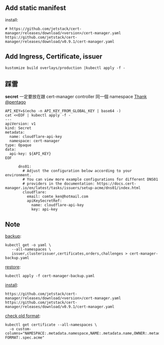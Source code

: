 
## Add static manifest
install:
```
# https://github.com/jetstack/cert-manager/releases/download/<version>/cert-manager.yaml
https://github.com/jetstack/cert-manager/releases/download/v0.9.1/cert-manager.yaml
```


## Add Ingress, Certificate, issuer
```
kustomize build overlays/production |kubectl apply -f -
```

## 踩雷
**secret** 一定要放在跟 cert-manager controller 同一個 namespace [Thank @pentago](https://github.com/jetstack/cert-manager/issues/263#issuecomment-412022694)
```
API_KEY=$(echo -n API_KEY_FROM_GLOBAL_KEY | base64 -)
cat <<EOF | kubectl apply -f -
---
apiVersion: v1
kind: Secret
metadata:
  name: cloudflare-api-key
  namespace: cert-manager
type: Opaque
data:
  api-key: ${API_KEY}
EOF
```
```
      dns01:
        # Adjust the configuration below according to your environment.
        # You can view more example configurations for different DNS01
        # providers in the documentation: https://docs.cert-manager.io/en/latest/tasks/issuers/setup-acme/dns01/index.html
        cloudflare:
          email: comte_ken@hotmail.com
          apiKeySecretRef:
            name: cloudflare-api-key
            key: api-key
```

## Note

[backup](https://docs.cert-manager.io/en/latest/tasks/backup-restore-crds.html#backing-up-and-restoring):
```
kubectl get -o yaml \
   --all-namespaces \
   issuer,clusterissuer,certificates,orders,challenges > cert-manager-backup.yaml
```

[restore](https://docs.cert-manager.io/en/latest/tasks/upgrading/index.html#upgrading-using-static-manifests):
```
kubectl apply -f cert-manager-backup.yaml
```

[install](https://docs.cert-manager.io/en/latest/tasks/upgrading/index.html#upgrading-using-static-manifests):
```
https://github.com/jetstack/cert-manager/releases/download/<version>/cert-manager.yaml
https://github.com/jetstack/cert-manager/releases/download/v0.9.1/cert-manager.yaml
```

[check old format](https://docs.cert-manager.io/en/release-0.9/tasks/upgrading/upgrading-0.7-0.8.html?highlight=upgrade#removing-old-configuration-altogether):
```
kubectl get certificate --all-namespaces \
  -o custom-columns="NAMESPACE:.metadata.namespace,NAME:.metadata.name,OWNER:.metadata.ownerReferences[0].kind,OLD FORMAT:.spec.acme"
```
